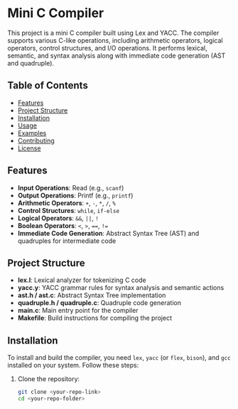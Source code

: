 # Mini C Compiler

This project is a mini C compiler built using Lex and YACC. The compiler supports various C-like operations, including arithmetic operators, logical operators, control structures, and I/O operations. It performs lexical, semantic, and syntax analysis along with immediate code generation (AST and quadruple).

## Table of Contents
- [Features](#features)
- [Project Structure](#project-structure)
- [Installation](#installation)
- [Usage](#usage)
- [Examples](#examples)
- [Contributing](#contributing)
- [License](#license)

## Features
- **Input Operations**: Read (e.g., `scanf`)
- **Output Operations**: Printf (e.g., `printf`)
- **Arithmetic Operators**: `+`, `-`, `*`, `/`, `%`
- **Control Structures**: `while`, `if-else`
- **Logical Operators**: `&&`, `||`, `!`
- **Boolean Operators**: `<`, `>`, `==`, `!=`
- **Immediate Code Generation**: Abstract Syntax Tree (AST) and quadruples for intermediate code

## Project Structure
- **lex.l**: Lexical analyzer for tokenizing C code
- **yacc.y**: YACC grammar rules for syntax analysis and semantic actions
- **ast.h / ast.c**: Abstract Syntax Tree implementation
- **quadruple.h / quadruple.c**: Quadruple code generation
- **main.c**: Main entry point for the compiler
- **Makefile**: Build instructions for compiling the project

## Installation
To install and build the compiler, you need `lex`, `yacc` (or `flex`, `bison`), and `gcc` installed on your system. Follow these steps:

1. Clone the repository:
   ```bash
   git clone <your-repo-link>
   cd <your-repo-folder>
